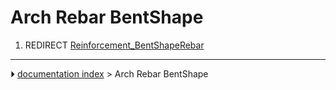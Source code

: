 # Arch Rebar BentShape
1.  REDIRECT [Reinforcement_BentShapeRebar](Reinforcement_BentShapeRebar.md)



---
⏵ [documentation index](../README.md) > Arch Rebar BentShape
